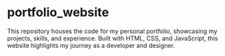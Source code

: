 # portfolio_website
This repository houses the code for my personal portfolio, showcasing my projects, skills, and experience. Built with HTML, CSS, and JavaScript, this website highlights my journey as a developer and designer.
